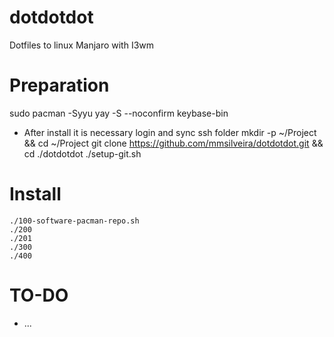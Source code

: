 # dotdotdot
Dotfiles to linux Manjaro with I3wm

Preparation
===

sudo pacman -Syyu
yay -S --noconfirm keybase-bin
- After install it is necessary login and sync ssh folder
mkdir -p ~/Project && cd ~/Project
git clone https://github.com/mmsilveira/dotdotdot.git && cd ./dotdotdot
./setup-git.sh

Install
===

```
./100-software-pacman-repo.sh
./200
./201
./300
./400
```

TO-DO
===

* ... 
